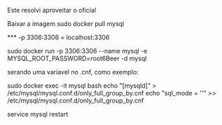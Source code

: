 Este resolvi aproveitar o oficial

Baixar a imagem
sudo docker pull mysql

*** -p 3306:3306  = localhost:3306


sudo docker run -p 3306:3306 --name mysql -e MYSQL_ROOT_PASSWORD=root6Beer -d mysql



serando uma variavel no .cnf, como exemplo:

sudo docker exec -it mysql bash 
echo "[mysqld]" >  /etc/mysql/mysql.conf.d/only_full_group_by.cnf
echo "sql_mode = ''" >>  /etc/mysql/mysql.conf.d/only_full_group_by.cnf

service mysql restart



